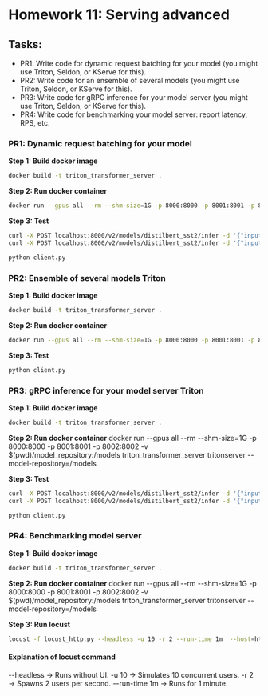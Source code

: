 # Homework 11: Serving advanced

## Tasks:

- PR1: Write code for dynamic request batching for your model (you might use Triton, Seldon, or KServe for this).
- PR2: Write code for an ensemble of several models (you might use Triton, Seldon, or KServe for this).
- PR3: Write code for gRPC inference for your model server (you might use Triton, Seldon, or KServe for this).
- PR4: Write code for benchmarking your model server: report latency, RPS, etc.


### PR1: Dynamic request batching for your model

**Step 1: Build docker image**
```bash
docker build -t triton_transformer_server .
```

**Step 2: Run docker container**
```bash
docker run --gpus all --rm --shm-size=1G -p 8000:8000 -p 8001:8001 -p 8002:8002 -v $(pwd)/model_repository:/models triton_transformer_server tritonserver --model-repository=/models
```

**Step 3: Test**
```bash
curl -X POST localhost:8000/v2/models/distilbert_sst2/infer -d '{"inputs": [{"name":"text_input","datatype":"BYTES","shape":[1,1],"data":["I am going"]}]}'
curl -X POST localhost:8000/v2/models/distilbert_sst2/infer -d '{"inputs": [{"name":"text_input","datatype":"BYTES","shape":[2,1],"data":["I am going","I am good"]}]}'

python client.py
```


### PR2: Ensemble of several models Triton

**Step 1: Build docker image**
```bash
docker build -t triton_transformer_server .
```

**Step 2: Run docker container**
```bash
docker run --gpus all --rm --shm-size=1G -p 8000:8000 -p 8001:8001 -p 8002:8002 -v $(pwd)/model_repository:/models triton_transformer_server tritonserver --model-repository=/models
```

**Step 3: Test**
```bash
python client.py
```



### PR3: gRPC inference for your model server Triton

**Step 1: Build docker image**
```bash
docker build -t triton_transformer_server .
```

**Step 2: Run docker container**
docker run --gpus all --rm --shm-size=1G -p 8000:8000 -p 8001:8001 -p 8002:8002 -v $(pwd)/model_repository:/models triton_transformer_server tritonserver --model-repository=/models

**Step 3: Test**
```bash     
curl -X POST localhost:8000/v2/models/distilbert_sst2/infer -d '{"inputs": [{"name":"text_input","datatype":"BYTES","shape":[1,1],"data":["I am going"]}]}'
curl -X POST localhost:8000/v2/models/distilbert_sst2/infer -d '{"inputs": [{"name":"text_input","datatype":"BYTES","shape":[2,1],"data":["I am going","I am good"]}]}'

python client.py
```


### PR4: Benchmarking model server

**Step 1: Build docker image**
```bash 
docker build -t triton_transformer_server .
```

**Step 2: Run docker container**
docker run --gpus all --rm --shm-size=1G -p 8000:8000 -p 8001:8001 -p 8002:8002 -v $(pwd)/model_repository:/models triton_transformer_server tritonserver --model-repository=/models

**Step 3: Run locust**
```bash
locust -f locust_http.py --headless -u 10 -r 2 --run-time 1m  --host=http://localhost:8000
```

#### Explanation of locust command  

--headless → Runs without UI.
-u 10 → Simulates 10 concurrent users.
-r 2 → Spawns 2 users per second.
--run-time 1m → Runs for 1 minute.



